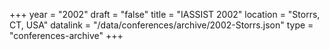 +++
year = "2002"
draft = "false"
title = "IASSIST 2002"
location = "Storrs, CT, USA"
datalink = "/data/conferences/archive/2002-Storrs.json"
type = "conferences-archive"
+++
